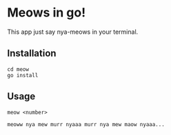 # Meows in go!

This app just say nya-meows in your terminal.

## Installation
```
cd meow
go install
```

## Usage
```
meow <number>
```
```
meoww nya mew murr nyaaa murr nya mew maow nyaaa...
```